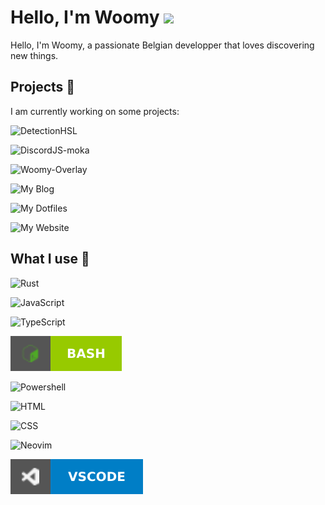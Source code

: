 # Hello, I'm Woomy <img src="https://media.giphy.com/media/hvRJCLFzcasrR4ia7z/giphy.gif" width="25px">
Hello, I'm Woomy, a passionate Belgian developper that loves discovering new things.

## Projects 🔧
I am currently working on some projects:

![DetectionHSL](https://img.shields.io/static/v1?label=DetectionHSL&color=green&style=for-the-badge&logo=powershell&link=https://github.com/DetectionHSL&message=GITHUB)

![DiscordJS-moka](https://img.shields.io/static/v1?label=DiscordJS-moka&color=lightblue&style=for-the-badge&logo=typescript&link=https://github.com/discordjs-moka/moka&message=GITHUB)

![Woomy-Overlay](https://img.shields.io/static/v1?label=Woomy-Overlay&color=purple&style=for-the-badge&logo=gentoo&link=https://github.com/woomy4680-exe/Woomy-Overlay&message=GITHUB)

![My Blog](https://img.shields.io/static/v1?label=Blog&color=yellow&style=for-the-badge&logo=markdown&link=https://woomy4680-exe.github.io/blog&message=WEBSITE)
  
![My Dotfiles](https://img.shields.io/static/v1?label=Dotfiles&color=green&style=for-the-badge&logo=linux&link=https://github.com/Woomy4680-exe/dotfiles&message=GITHUB)

![My Website](https://img.shields.io/static/v1?label=Website&color=orange&style=for-the-badge&logo=html5&link=https://woomy4680-exe.github.io&message=WEBSITE)

## What I use 🔨

![Rust](https://img.shields.io/static/v1?label=&color=red&style=for-the-badge&logo=rust&message=Rust&labelColor=grey)

![JavaScript](https://img.shields.io/static/v1?label=&color=yellow&style=for-the-badge&logo=javascript&message=JavaScript&labelColor=grey)

![TypeScript](https://img.shields.io/static/v1?label=&color=blue&style=for-the-badge&logo=typescript&message=TypeScript&labelColor=grey)

![Bash](./Images/bash.svg)

![Powershell](https://img.shields.io/static/v1?label=&color=blue&style=for-the-badge&logo=powershell&message=Powershell&labelColor=grey)

![HTML](https://img.shields.io/static/v1?label=&color=red&style=for-the-badge&logo=html5&message=HTML&labelColor=grey)

![CSS](https://img.shields.io/static/v1?label=&color=9cf&style=for-the-badge&logo=css3&message=CSS&labelColor=grey)

![Neovim](https://img.shields.io/static/v1?label=&color=177013&style=for-the-badge&logo=vim&message=Neovim&labelColor=grey)

![Visual Studio Code](./Images/vscode.svg)
